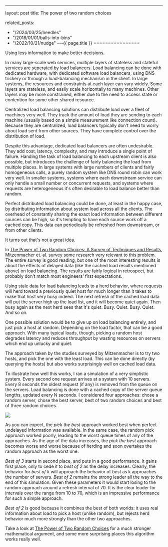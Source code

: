 ---
layout: post
title: The power of two random choices



related_posts:
  - "/2024/03/25/needles"
  - "/2018/01/01/balls-into-bins"
  - "/2022/10/21/nudge"
---{{ page.title }}
================

<p class="meta">Using less information to make better decisions.</p>

In many large-scale web services, multiple layers of stateless and stateful services are seperated by load balancers. Load balancing can be done with dedicated hardware, with dedicated software load balancers, using DNS trickery or through a load-balancing mechanism in the client. In large systems, the resources and constraints at each layer can vary widely. Some layers are stateless, and easily scale horizontally to many machines. Other layers may be more constrained, either due to the need to access state or contention for some other shared resource.

Centralized load balancing solutions can distribute load over a fleet of machines very well. They track the amount of load they are sending to each machine (usually based on a simple measurement like connection count). Because they are centralized, load balancers typically don't need to worry about load sent from other sources. They have complete control over the distribution of load.

Despite this advantage, dedicated load balancers are often undesirable. They add cost, latency, complexity, and may introduce a single point of failure. Handing the task of load balancing to each upstream client is also possible, but introduces the challenge of fairly balancing the load from multiple places. In large systems with large numbers of clients and fairly homogeneous calls, a purely random system like DNS round robin can work very well. In smaller systems, systems where each downstream service can only handle a small number or concurrent requests, and systems where requests are heterogeneous it's often desirable to load balance better than random.

Perfect distributed load balancing could be done, at least in the happy case, by distributing information about system load across all the clients. The overhead of constantly sharing the exact load information between different sources can be high, so it's tempting to have each source work off a cached copy. This data can periodically be refreshed from downstream, or from other clients.

It turns out that's not a great idea.

In [The Power of Two Random Choices: A Survey of Techniques and Results](http://www.eecs.harvard.edu/~michaelm/postscripts/handbook2001.pdf), Mitzenmacher et. al. survey some research very relevant to this problem. The entire survey is good reading, but one of the most interesting results is about the effects of delayed data (like the cached load results mentioned above) on load balancing. The results are fairly logical in retrospect, but probably don't match most engineers' first expectations.

Using stale data for load balancing leads to a herd behavior, where requests will herd toward a previously quiet host for much longer than it takes to make that host very busy indeed. The next refresh of the cached load data will put the server high up the load list, and it will become quiet again. Then busy again as the next herd sees that it's quiet. Busy. Quiet. Busy. Quiet. And so on.

One possible solution would be to give up on load balancing entirely, and just pick a host at random. Depending on the load factor, that can be a good approach. With many typical loads, though, picking a random host degrades latency and reduces throughput by wasting resources on servers which end up unlucky and quiet.

The approach taken by the studies surveyed by Mitzenmacher is to try two hosts, and pick the one with the least load. This can be done directly (by querying the hosts) but also works surprisingly well on cached load data.

To illustrate how well this works, I ran a simulation of a very simplistic system. Every second one request arrives at a system with 10 servers. Every 8 seconds the oldest request (if any) is removed from the queue on the servers. Load balancing is done with a cached copy of the server queue lengths, updated every N seconds. I considered four approaches: chose a random server, chose the best server, best of two random choices and best of three random choices.

![](https://s3.amazonaws.com/mbrooker-blog-images/mbrooker_best_of_two_result.png)

As you can expect, the *pick the best* approach worked best when perfect undelayed information was available. In the same case, the random pick approach worked poorly, leading to the worst queue times of any of the approaches. As the age of the data increases, the *pick the best* approach becomes worse and worse because of herding and soon overtakes the random approach as the worst one.

*Best of 3* starts in second place, and puts in a good performance. It gains first place, only to cede it to *best of 2* as the delay increases. Clearly, the behavior for *best of k* will approach the behavior of *best* as k approaches the number of servers. *Best of 2* remains the strong leader all the way to the end of this simulation. Given these parameters it would start losing to the random approach around a refresh interval of 70. It is the clear leader for intervals over the range from 10 to 70, which is an impressive performance for such a simple approach.

*Best of 2* is good because it combines the best of both worlds: it uses real information about load to pick a host (unlike random), but rejects herd behavior much more strongly than the other two approaches.

Take a look at [The Power of Two Random Choices](http://www.eecs.harvard.edu/~michaelm/postscripts/handbook2001.pdf) for a much stronger mathematical argument, and some more surprising places this algorithm works really well.